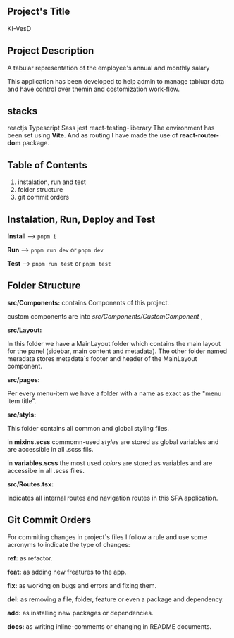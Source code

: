 
 ## Project's Title
 KI-VesD

## Project Description
 A tabular representation of the employee's annual and monthly salary

This application has been developed to help admin to manage tabluar data and have control over themin and costomization work-flow.

## stacks
reactjs
Typescript
Sass
jest
react-testing-liberary
The environment has been set using **Vi[](https://vitejs.dev/)te**. And as routing I have made the use of **react-router-dom** package.

## Table of Contents
1. instalation, run and test 
2. folder structure
3. git commit orders


## Instalation, Run, Deploy and Test

**Install** --> `pnpm i`

**Run** --> `pnpm run dev` or `pnpm dev`

**Test** --> `pnpm run test` or `pnpm test`

## Folder Structure

**src/Components:** contains Components of this project.

custom components are into _src/Components/CustomComponent_ ,

**src/Layout:**

In this folder we have a MainLayout folder which contains the main layout for the panel (sidebar, main content and metadata). The other folder named meradata stores metadata`s footer and header of the MainLayout component. 

**src/pages:**

Per every menu-item we have a folder with a name as exact as the "menu item title".  

**src/styls:**

This folder contains all common and global styling files.

in **mixins.scss** 
commomn-used _styles_ are stored as global variables and are accessible in all .scss fils. 

in **variables.scss**
the most used _colors_ are stored as variables and are accessibe in all .scss files.

**src/Routes.tsx:**

Indicates all internal routes and navigation routes in this SPA application.


## Git Commit Orders
 
For commiting changes in project`s files I follow a rule and use some acronyms to indicate the type of changes:

**ref:**
as refactor.

**feat:**
as adding new freatures to the app.

**fix:**
as working on bugs and errors and fixing them.

**del:**
as removing a file, folder, feature or even a package and dependency.

**add:**
as installing new packages or dependencies.

**docs:**
as writing inline-comments or changing in README documents. 





